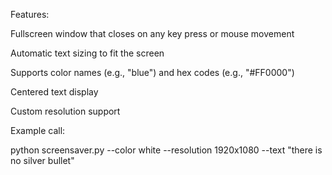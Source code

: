 Features:

Fullscreen window that closes on any key press or mouse movement

Automatic text sizing to fit the screen

Supports color names (e.g., "blue") and hex codes (e.g., "#FF0000")

Centered text display

Custom resolution support

Example call:

python screensaver.py --color white --resolution 1920x1080 --text "there is no silver bullet"
